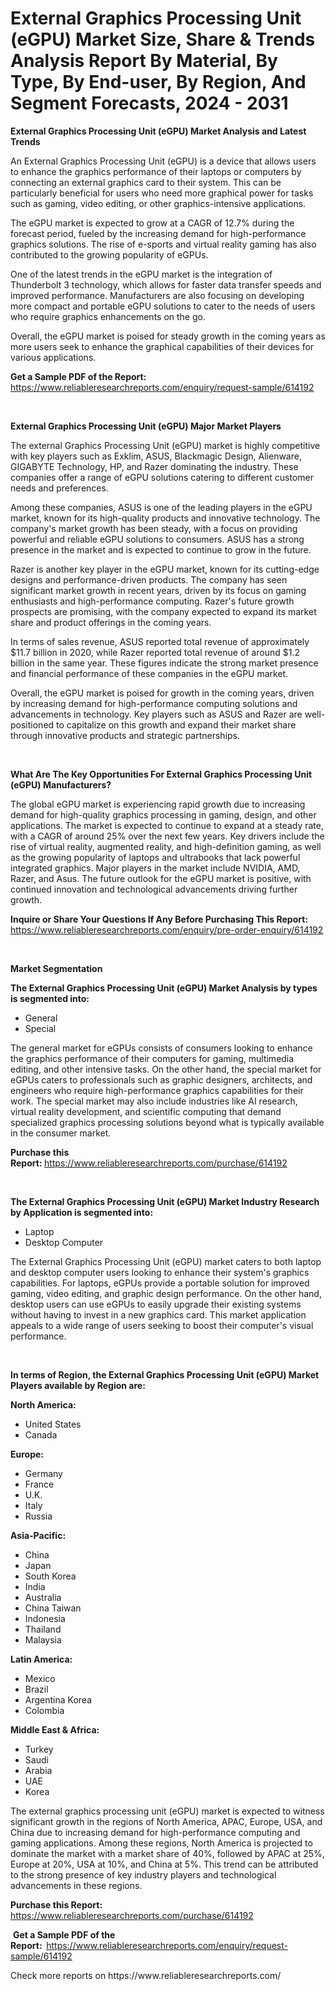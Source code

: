 <p><h1>External Graphics Processing Unit (eGPU) Market Size, Share & Trends Analysis Report By Material, By Type, By End-user, By Region, And Segment Forecasts, 2024 - 2031</h1></p><p><strong>External Graphics Processing Unit (eGPU) Market Analysis and Latest Trends</strong></p>
<p><p>An External Graphics Processing Unit (eGPU) is a device that allows users to enhance the graphics performance of their laptops or computers by connecting an external graphics card to their system. This can be particularly beneficial for users who need more graphical power for tasks such as gaming, video editing, or other graphics-intensive applications.</p><p>The eGPU market is expected to grow at a CAGR of 12.7% during the forecast period, fueled by the increasing demand for high-performance graphics solutions. The rise of e-sports and virtual reality gaming has also contributed to the growing popularity of eGPUs.</p><p>One of the latest trends in the eGPU market is the integration of Thunderbolt 3 technology, which allows for faster data transfer speeds and improved performance. Manufacturers are also focusing on developing more compact and portable eGPU solutions to cater to the needs of users who require graphics enhancements on the go.</p><p>Overall, the eGPU market is poised for steady growth in the coming years as more users seek to enhance the graphical capabilities of their devices for various applications.</p></p>
<p><strong>Get a Sample PDF of the Report:&nbsp;</strong> <a href="https://www.reliableresearchreports.com/enquiry/request-sample/614192">https://www.reliableresearchreports.com/enquiry/request-sample/614192</a></p>
<p>&nbsp;</p>
<p><strong>External Graphics Processing Unit (eGPU) Major Market Players</strong></p>
<p><p>The external Graphics Processing Unit (eGPU) market is highly competitive with key players such as Exklim, ASUS, Blackmagic Design, Alienware, GIGABYTE Technology, HP, and Razer dominating the industry. These companies offer a range of eGPU solutions catering to different customer needs and preferences.</p><p>Among these companies, ASUS is one of the leading players in the eGPU market, known for its high-quality products and innovative technology. The company's market growth has been steady, with a focus on providing powerful and reliable eGPU solutions to consumers. ASUS has a strong presence in the market and is expected to continue to grow in the future.</p><p>Razer is another key player in the eGPU market, known for its cutting-edge designs and performance-driven products. The company has seen significant market growth in recent years, driven by its focus on gaming enthusiasts and high-performance computing. Razer's future growth prospects are promising, with the company expected to expand its market share and product offerings in the coming years.</p><p>In terms of sales revenue, ASUS reported total revenue of approximately $11.7 billion in 2020, while Razer reported total revenue of around $1.2 billion in the same year. These figures indicate the strong market presence and financial performance of these companies in the eGPU market.</p><p>Overall, the eGPU market is poised for growth in the coming years, driven by increasing demand for high-performance computing solutions and advancements in technology. Key players such as ASUS and Razer are well-positioned to capitalize on this growth and expand their market share through innovative products and strategic partnerships.</p></p>
<p>&nbsp;</p>
<p><strong>What Are The Key Opportunities For External Graphics Processing Unit (eGPU) Manufacturers?</strong></p>
<p><p>The global eGPU market is experiencing rapid growth due to increasing demand for high-quality graphics processing in gaming, design, and other applications. The market is expected to continue to expand at a steady rate, with a CAGR of around 25% over the next few years. Key drivers include the rise of virtual reality, augmented reality, and high-definition gaming, as well as the growing popularity of laptops and ultrabooks that lack powerful integrated graphics. Major players in the market include NVIDIA, AMD, Razer, and Asus. The future outlook for the eGPU market is positive, with continued innovation and technological advancements driving further growth.</p></p>
<p><strong>Inquire or Share Your Questions If Any Before Purchasing This Report:</strong> <a href="https://www.reliableresearchreports.com/enquiry/pre-order-enquiry/614192">https://www.reliableresearchreports.com/enquiry/pre-order-enquiry/614192</a></p>
<p>&nbsp;</p>
<p><strong>Market Segmentation</strong></p>
<p><strong>The External Graphics Processing Unit (eGPU) Market Analysis by types is segmented into:</strong></p>
<p><ul><li>General</li><li>Special</li></ul></p>
<p><p>The general market for eGPUs consists of consumers looking to enhance the graphics performance of their computers for gaming, multimedia editing, and other intensive tasks. On the other hand, the special market for eGPUs caters to professionals such as graphic designers, architects, and engineers who require high-performance graphics capabilities for their work. The special market may also include industries like AI research, virtual reality development, and scientific computing that demand specialized graphics processing solutions beyond what is typically available in the consumer market.</p></p>
<p><strong>Purchase this Report:&nbsp;</strong><a href="https://www.reliableresearchreports.com/purchase/614192">https://www.reliableresearchreports.com/purchase/614192</a></p>
<p>&nbsp;</p>
<p><strong>The External Graphics Processing Unit (eGPU) Market Industry Research by Application is segmented into:</strong></p>
<p><ul><li>Laptop</li><li>Desktop Computer</li></ul></p>
<p><p>The External Graphics Processing Unit (eGPU) market caters to both laptop and desktop computer users looking to enhance their system's graphics capabilities. For laptops, eGPUs provide a portable solution for improved gaming, video editing, and graphic design performance. On the other hand, desktop users can use eGPUs to easily upgrade their existing systems without having to invest in a new graphics card. This market application appeals to a wide range of users seeking to boost their computer's visual performance.</p></p>
<p>&nbsp;</p>
<p><strong>In terms of Region, the External Graphics Processing Unit (eGPU) Market Players available by Region are:</strong></p>
<p>
    <p> <strong> North America: </strong>
        <ul>
            <li>United States</li>
            <li>Canada</li>
        </ul>
        </p> 
    <p> <strong> Europe: </strong>
        <ul>
            <li>Germany</li>
            <li>France</li>
            <li>U.K.</li>
            <li>Italy</li>
            <li>Russia</li>
        </ul>
        </p> 
    <p> <strong> Asia-Pacific: </strong>
        <ul>
            <li>China</li>
            <li>Japan</li>
            <li>South Korea</li>
            <li>India</li>
            <li>Australia</li>
            <li>China Taiwan</li>
            <li>Indonesia</li>
            <li>Thailand</li>
            <li>Malaysia</li>
        </ul>
        </p> 
    <p> <strong> Latin America: </strong>
        <ul>
            <li>Mexico</li>
            <li>Brazil</li>
            <li>Argentina Korea</li>
            <li>Colombia</li>
        </ul>
        </p> 
    <p> <strong> Middle East & Africa: </strong>
        <ul>
            <li>Turkey</li>
            <li>Saudi</li>
            <li>Arabia</li>
            <li>UAE</li>
            <li>Korea</li>
        </ul>
    </p>
    </p>
<p><p>The external graphics processing unit (eGPU) market is expected to witness significant growth in the regions of North America, APAC, Europe, USA, and China due to increasing demand for high-performance computing and gaming applications. Among these regions, North America is projected to dominate the market with a market share of 40%, followed by APAC at 25%, Europe at 20%, USA at 10%, and China at 5%. This trend can be attributed to the strong presence of key industry players and technological advancements in these regions.</p></p>
<p><strong>Purchase this Report: </strong><a href="https://www.reliableresearchreports.com/purchase/614192">https://www.reliableresearchreports.com/purchase/614192</a></p>
<p>&nbsp;<strong>Get a Sample PDF of the Report:&nbsp;&nbsp;</strong><a href="https://www.reliableresearchreports.com/enquiry/request-sample/614192">https://www.reliableresearchreports.com/enquiry/request-sample/614192</a></p>
<p><strong></strong></p>
<p>Check more reports on https://www.reliableresearchreports.com/</p>